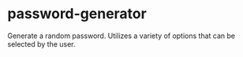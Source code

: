 # password-generator

Generate a random password. Utilizes a variety of options that can be selected by the user.
